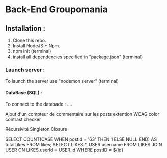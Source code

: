 # Back-End Groupomania

## Installation :

1. Clone this repo.
2. Install NodeJS + Npm.
3. npm init (terminal)
4. install all dependencies specified in "package.json" (terminal)

### Launch server :

To launch the server use "nodemon server" (terminal)

#### DataBase (SQL) :

To connect to the databade : ....

Ajout d'un compteur de commentaire sur les posts
extention WCAG color contrast checker

Récursivité
Singleton
Closure

SELECT COUNT(CASE WHEN postId = '63' THEN 1 ELSE NULL END) AS totalLikes FROM likes;
SELECT LIKES.*, USER.username FROM LIKES JOIN USER ON LIKES.userId = USER.id WHERE postID = ${id}